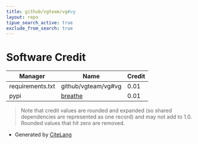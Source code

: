 ```yaml
---
title: github/vgteam/vg#vg
layout: repo
tipue_search_active: true
exclude_from_search: true
---
```

# Software Credit

|Manager|Name|Credit|
|-------|----|------|
|requirements.txt|github/vgteam/vg#vg|0.01|
|pypi|[breathe](https://github.com/michaeljones/breathe)|0.01|


> Note that credit values are rounded and expanded (so shared dependencies are represented as one record) and may not add to 1.0. Rounded values that hit zero are removed.


- Generated by [CiteLang](https://github.com/vsoch/citelang)
